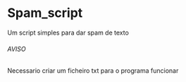# Spam_script

Um script simples para dar spam de texto 


###### AVISO ######

Necessario criar um ficheiro txt para o programa funcionar
